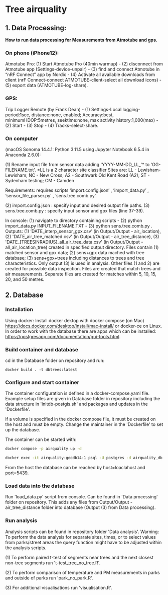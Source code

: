 # Tree airquality
## 1. Data Processing:
**How to run data processing for Measurements from Atmotube and gps.**

### On phone (iPhone12):
Atmotube Pro: (1) Start Atmotube Pro (40min warmup) - (2) disconnect from Atmotube app (Settings-device-unpair) - (3) find and connect Atmotube in “nRF Connect” app by Nordic - (4) Activate all available downloads from client (nrF Connect-connect ATMOTUBE-client-select all download icons) - (5) export data (ATMOTUBE-log-share).

### GPS: 
Trip Logger Remote (by Frank Dean) - (1) Settings-Local logging-period:1sec, distance:none, enabled; Accuracy:best, minimumHDOP:5metres, seektime:none, max activity history:1,000(max) - (2) Start - (3) Stop - (4) Tracks-select-share.


### On computer 
(macOS Sonoma 14.4.1: Python 3.11.5 using Jupyter Notebook 6.5.4 in Anaconda 2.6.0):

(1) Rename input file from sensor data adding 'YYYY-MM-DD_LL_'* to 'OG-FILENAME.txt'.
*LL is a 2 character site classifier
Sites are: LL - Lewisham-Lewisham; NC - New Cross; A2 - Southwark Old Kent Road (A2); ST - Sydenham testing; CM - Camden

Requirements: requires scripts ‘import.config.json’ , ‘import_data.py’ , ‘sensor_file_parser.py’ , ‘sens.tree.comb.py’.

(2) import.config.json : specify input and desired output file paths.
(3) sens.tree.comb.py : specify input sensor and gpx files (line 37-39).

In console: (1) navigate to directory containing scripts - (2) python import_data.py INPUT_FILENAME.TXT - (3) python sens.tree.comb.py
.
Outputs: (1) ‘DATE_interp_sensor_gpx.csv’ (in Output/Output - air_location), (2) 'DATE_air_tree_matched.csv' (in Output/Output - air_tree_distance), (3) 'DATE_[TREESINRADIUS]_all_air_tree_data.csv' (in Output/Output - all_air_location_tree)
created in specified output directory. Files contain (1) matched sensor and gpx data; (2) sens+gpx data mached with tree database; (3) sens+gpx+trees including distances to trees and tree characteristics. Only output (3) is used in analysis. Other files (1 and 2) are created for possible data inspection. Files are created that match trees and air measurements. Separate files are created for matches within 5, 10, 15, 20, and 50 metres.


## 2. Database

### Installation
Using docker: Install docker dektop with docker compose (on Mac) https://docs.docker.com/desktop/install/mac-install/ or docker-ce on Linux.
In order to work with the database there are apps which can be installed: https://postgresapp.com/documentation/gui-tools.html.

### Build container and database

cd in the Database folder on repository and run:
```
docker build . -t dbtrees:latest
````
### Configure and start container

The container configuration is defined in a docker-compose.yaml file. Example setup files are given in Database folder in repository including the data structure in 'initdb-postgis.sh' and packages and updates in the 'Dockerfile'.

If a volume is specified in the docker compose file, it must be created on the host and must be empty.
Change the maintainer in the 'Dockerfile' to set up the database. 

The container can be started with:
```bash
docker compose -p airquality up -d

docker exec -it airquality-geodb14-1 psql -U postgres -d airquality_db

```
From the host the database can be reached by host=loaclahost and port=5439.


### Load data into the database
Run 'load_data.py' script from console. Can be found in 'Data processing' folder on repository. This adds any files from Output/Output - air_tree_distance folder into database (Output (3) from Data processing).

### Run analysis
Analysis scripts can be found in repository folder 'Data analysis'. Warning: To perform the data analysis for separate sites, times, or to select values from parks/street areas the query function might have to be adjusted within the analysis scripts.

(1) To perform paired t-test of segments near trees and the next closest non-tree segments run 't-test_tree_no_tree.R'.

(2) To perform comparison of temperature and PM measurements in parks and outside of parks run 'park_no_park.R'.

(3) For additional visualisations run 'visualisation.R'.


